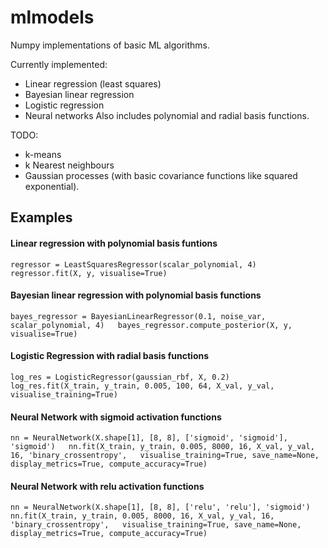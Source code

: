 # mlmodels
Numpy implementations of basic ML algorithms.

Currently implemented:  
* Linear regression (least squares)
* Bayesian linear regression
* Logistic regression
* Neural networks
Also includes polynomial and radial basis functions.

TODO:
* k-means
* k Nearest neighbours
* Gaussian processes (with basic covariance functions like squared exponential).


## Examples

#### Linear regression with polynomial basis funtions
`
regressor = LeastSquaresRegressor(scalar_polynomial, 4) 
regressor.fit(X, y, visualise=True)
`

#### Bayesian linear regression with polynomial basis functions
`
bayes_regressor = BayesianLinearRegressor(0.1, noise_var, scalar_polynomial, 4)  
bayes_regressor.compute_posterior(X, y, visualise=True)
`

#### Logistic Regression with radial basis functions
`
log_res = LogisticRegressor(gaussian_rbf, X, 0.2)  
log_res.fit(X_train, y_train, 0.005, 100, 64, X_val, y_val, visualise_training=True)
`

#### Neural Network with sigmoid activation functions
`
nn = NeuralNetwork(X.shape[1], [8, 8], ['sigmoid', 'sigmoid'], 'sigmoid')  
nn.fit(X_train, y_train, 0.005, 8000, 16, X_val, y_val, 16, 'binary_crossentropy',  
       visualise_training=True, save_name=None, display_metrics=True, compute_accuracy=True)
`

#### Neural Network with relu activation functions
`
nn = NeuralNetwork(X.shape[1], [8, 8], ['relu', 'relu'], 'sigmoid')  
nn.fit(X_train, y_train, 0.005, 8000, 16, X_val, y_val, 16, 'binary_crossentropy',  
       visualise_training=True, save_name=None, display_metrics=True, compute_accuracy=True)
`
